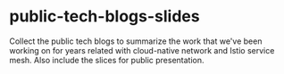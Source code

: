 # public-tech-blogs-slides
Collect the public tech blogs to summarize the work that we've been working on for years related with cloud-native network and Istio service mesh. Also include the slices for public presentation.
